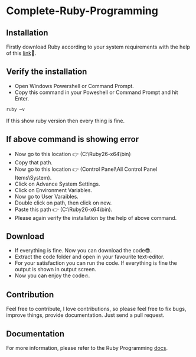 # Complete-Ruby-Programming

## Installation
Firstly download Ruby according to your system requirements with the help of this [link](https://www.ruby-lang.org/en/downloads/)🙂.

## Verify the installation
- Open Windows Powershell or Command Prompt.
- Copy this command in your Poweshell or Command Prompt and hit Enter.
```sh
ruby –v
```
If this show ruby version then every thing is fine.

## If above command is showing error
- Now go to this location 👉 (C:\Ruby26-x64\bin)
- Copy that path.
- Now go to this location 👉 (Control Panel\All Control Panel Items\System).
- Click on Advance System Settings.
- Click on Environment Variables.
- Now go to User Varaibles.
- Double click on path, then click on new.
- Paste this path 👉 (C:\Ruby26-x64\bin).
- Please again verify the installation by the help of above command.

## Download
- If everything is fine. Now you can download the code😎.
- Extract the code folder and open in your favourite text-editor.
- For your satisfaction you can run the code. If everything is fine the output is shown in output screen.
- Now you can enjoy the code🔥.

## Contribution
Feel free to contribute, I love contributions, so please feel free to fix bugs, improve things, provide documentation. Just send a pull request.

## Documentation
For more information, please refer to the Ruby Programming [docs](https://www.ruby-lang.org/en/documentation/).
